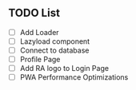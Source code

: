 ## TODO List
- [ ] Add Loader
- [ ] Lazyload component
- [ ] Connect to database
- [ ] Profile Page
- [ ] Add RA logo to Login Page
- [ ] PWA Performance Optimizations
